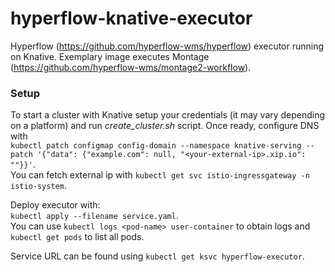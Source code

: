 # hyperflow-knative-executor
Hyperflow (https://github.com/hyperflow-wms/hyperflow) executor running on Knative. Exemplary image executes Montage (https://github.com/hyperflow-wms/montage2-workflow).

### Setup
To start a cluster with Knative setup your credentials (it may vary depending on a platform) and run _create_cluster.sh_ script. Once ready, configure DNS with  
```kubectl patch configmap config-domain --namespace knative-serving --patch '{"data": {"example.com": null, "<your-external-ip>.xip.io": ""}}'```.  
You can fetch external ip with `kubectl get svc istio-ingressgateway -n istio-system`.  

Deploy executor with:  
`kubectl apply --filename service.yaml`.  
You can use  `kubectl logs <pod-name> user-container` to obtain logs
and `kubectl get pods` to list all pods.

Service URL can be found using `kubectl get ksvc hyperflow-executor`.
